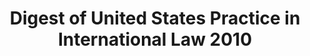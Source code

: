 ---
layout: wrapper_text
category: datasets

# Basic
identifier: "100,697"
title: "Digest of United States Practice in International Law 2010"
describedBy: "http://www.state.gov/documents/organization/179316.pdf"
description: "The 2010 Digest provides a historical record of developments that took place during calendar year 2010, illustrating how the United States put our strategic vision of international law into practice. That concept rests on the principle that obeying international law promotes U.S. foreign policy interests and strengthens our international leadership. The United States' active participation in international tribunals and other international bodies formed an important part of our practice in 2010. Over the year, the United States continued to engage with the International Criminal Court while maintaining its active support for other international tribunals. The United States' active engagement with the Court and the parties to the Rome Statute has enabled us to help shape the direction of the Court to ensure that it fulfills its important mandate to bring to justice the perpetrators of mass atrocities. In the area of the law of armed conflict, the United States continued to place priority on ensuring that its detention operations, detainee prosecutions, and operations involving the use of force-including those in the armed conflict with al-Qaeda, the Taliban, and associated forces-are consistent with all applicable law, including international law. In January 2010, an interagency task force established by President Obama completed a comprehensive review of the status of all of the individuals detained at Guantanamo Bay when President Obama assumed office and made consensus determinations about the disposition of each detainee's case consistent with national security, the interests of justice, and the U.S. longstanding policy not to transfer any individual to a country where it is more likely than not he would be tortured. In habeas litigation brought by Guantanamo detainees in U.S. federal court, the United States continued to assert the 2001 statutory Authorization for Use of Military Force (\"AUMF\")."
programCode:
  - "014:003"
bureauCode:
  - "014:00"

# Dates
modified: "2011-11-18"

# POC
poc:
  type: "vcard:Contact"
  fn: "Guymon, CarrieLyn"
  hasEmail: "mailto:GuymonCD@state.gov"

# Publisher
publisher:
  type: "org:Organization"
  name: "U.S. Department of State"

# Spatiotemporal
spatial: "US"
temporal: "2010-01-01T00:00:01Z/2010-12-31T23:59:59Z"

# Distribution
distribution:
  - type: "dcat:Distribution"
    downloadURL: "http://www.state.gov/documents/organization/179316.pdf"
    mediaType: "application/pdf"
  - type: "dcat:Distribution"
    accessURL: "http://www.state.gov/documents/organization/179316.pdf"
    format: "pdf"

# Keywords
keyword:
  - "-"
---